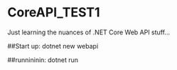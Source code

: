 # CoreAPI_TEST1
Just learning the nuances of .NET Core Web API stuff...

##Start up:
dotnet new webapi

##runnininin:
dotnet run 
